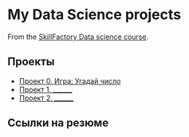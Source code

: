 # My Data Science projects

From the [SkillFactory Data science course](https://skillfactory.ru/data_scientist).

## Проекты

* [Проект 0. Игра: Угадай число](https://github.com/Varvara91/sf_data_science/project_0)
* [Проект 1. ______](___)
* [Проект 2. ______](___)

## Ссылки на резюме